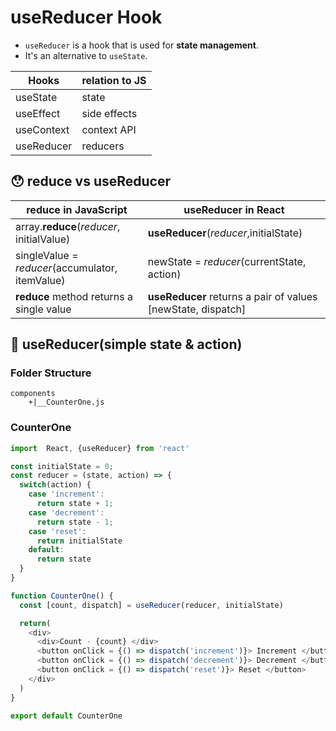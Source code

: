 #   useReducer Hook

-   `useReducer` is a hook that is used for **state management**.
-   It's an alternative to `useState`.

|Hooks|relation to JS|
|---|---|
|useState|state|
|useEffect|side effects|
|useContext|context API|
|useReducer|reducers|

##  😯  reduce vs useReducer

|reduce in JavaScript|useReducer in React|
|---|---|
|array.**reduce**(*reducer*, initialValue)|**useReducer**(*reducer*,initialState)|
|singleValue = *reducer*(accumulator, itemValue)|newState = *reducer*(currentState, action)|
|**reduce** method returns a single value|**useReducer** returns a pair of values [newState, dispatch]|

##  🎯  useReducer(simple state & action)

### Folder Structure
```
components
    +|__CounterOne.js
```

### CounterOne
```js
import  React, {useReducer} from 'react'

const initialState = 0;
const reducer = (state, action) => {
  switch(action) {
    case 'increment':
      return state + 1;
    case 'decrement':
      return state - 1;
    case 'reset':
      return initialState
    default:
      return state
  }
}

function CounterOne() {
  const [count, dispatch] = useReducer(reducer, initialState)

  return(
    <div>
      <div>Count - {count} </div>
      <button onClick = {() => dispatch('increment')}> Increment </button>
      <button onClick = {() => dispatch('decrement')}> Decrement </button>
      <button onClick = {() => dispatch('reset')}> Reset </button>
    </div>
  )
}

export default CounterOne
```